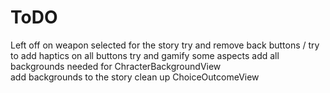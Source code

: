 #  ToDO

Left off on weapon selected for the story
try and remove back buttons /
try to add haptics on all buttons 
try and gamify some aspects 
add all backgrounds needed for ChracterBackgroundView  
add backgrounds to the story 
clean up ChoiceOutcomeView

